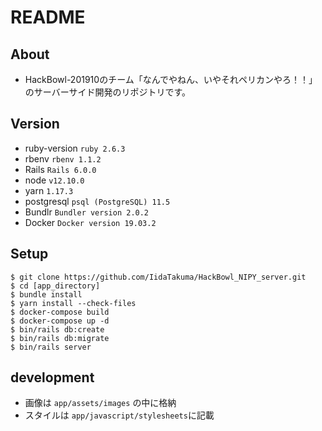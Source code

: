 # README

## About
* HackBowl-201910のチーム「なんでやねん、いやそれペリカンやろ！！」のサーバーサイド開発のリポジトリです。


## Version
* ruby-version `ruby 2.6.3`
* rbenv `rbenv 1.1.2`
* Rails `Rails 6.0.0`
* node `v12.10.0`
* yarn `1.17.3`
* postgresql `psql (PostgreSQL) 11.5`
* Bundlr `Bundler version 2.0.2`
* Docker `Docker version 19.03.2`

## Setup
```
$ git clone https://github.com/IidaTakuma/HackBowl_NIPY_server.git
$ cd [app_directory]
$ bundle install
$ yarn install --check-files
$ docker-compose build
$ docker-compose up -d
$ bin/rails db:create
$ bin/rails db:migrate
$ bin/rails server
```

## development
* 画像は ` app/assets/images ` の中に格納
* スタイルは ` app/javascript/stylesheets `に記載
